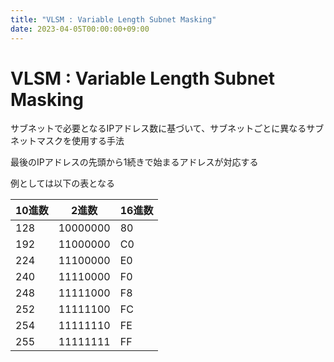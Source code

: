 ```yaml
---
title: "VLSM : Variable Length Subnet Masking"
date: 2023-04-05T00:00:00+09:00
---
```

# VLSM : Variable Length Subnet Masking

サブネットで必要となるIPアドレス数に基づいて、サブネットごとに異なるサブネットマスクを使用する手法

最後のIPアドレスの先頭から1続きで始まるアドレスが対応する

例としては以下の表となる

| 10進数 |  2進数  | 16進数 |
|-------|----------|------|
| 128   | 10000000 | 80   |
| 192   | 11000000 | C0   |
| 224   | 11100000 | E0   |
| 240   | 11110000 | F0   |
| 248   | 11111000 | F8   |
| 252   | 11111100 | FC   |
| 254   | 11111110 | FE   |
| 255   | 11111111 | FF   |